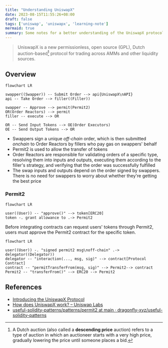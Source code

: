 ```yaml
---
title: "Understanding UniswapX"
date: 2023-08-15T11:55:26+08:00
draft: false
tags: ['uniswap', 'uniswapx', 'learning-note']
mermaid: true
summary: Some notes for a better understanding of the UniswapX protocol.
---
```


> UniswapX is a new permissionless, open source (GPL), Dutch auction-based[^dutch-auction] protocol for trading across AMMs and other liquidity sources.

## Overview

```mermaid
flowchart LR

swapper((Swapper)) -- Submit Order --> api{UniswapX\nAPI}
api -- Take Order --> filler((Filler))

swapper -- Approve --> permit(Permit2)
OR(Order Reactors) --> permit
filler -- execute --> OR

OR -- Send Input Tokens --> OE(Order Executors)
OE -- Send Output Tokens --> OR
```

- Swappers sign a unique _off-chain_ order, which is then submitted _onchain_ to Order Reactors by fillers who pay gas on swappers' behalf
- Permit2 is used to allow the transfer of tokens
- Order Reactors are responsible for validating orders of a specific type, resolving them into inputs and outputs, executing them according to the filler's strategy, and verifying that the order was successfully fulfilled
- The swap inputs and outputs depend on the order signed by swappers. There is no need for swappers to worry about whether they're getting the best price

### Permit2

```mermaid
flowchart LR

user((User)) -- "approve()" --> token[ERC20]
token -. grant allowance to .-> Permit2
```

Before integrating contracts can request users' tokens through Permit2, users must approve the Permit2 contract for the specific token.

```mermaid
flowchart LR

user((User)) -. "signed permit2 msg\noff-chain" .-> delegator((Delegator))
delegator -- "interaction(..., msg, sig)" --> contract[Protocol Contract]
contract -- "permitTransferFrom(msg, sig)" --> Permit2--> contract
Permit2 -- "transferFrom()" --> ERC20 --> Permit2
```

## References

- [Introducing the UniswapX Protocol](https://blog.uniswap.org/uniswapx-protocol)
- [How does UniswapX work? – Uniswap Labs](https://support.uniswap.org/hc/en-us/articles/17542712707725-How-does-UniswapX-work-)
- [useful-solidity-patterns/patterns/permit2 at main · dragonfly-xyz/useful-solidity-patterns](https://github.com/dragonfly-xyz/useful-solidity-patterns/tree/main/patterns/permit2)

[^dutch-auction]: A Dutch auction (also called a **descending price** auction) refers to a type of auction in which an auctioneer starts with a very high price, gradually lowering the price until someone places a bid.